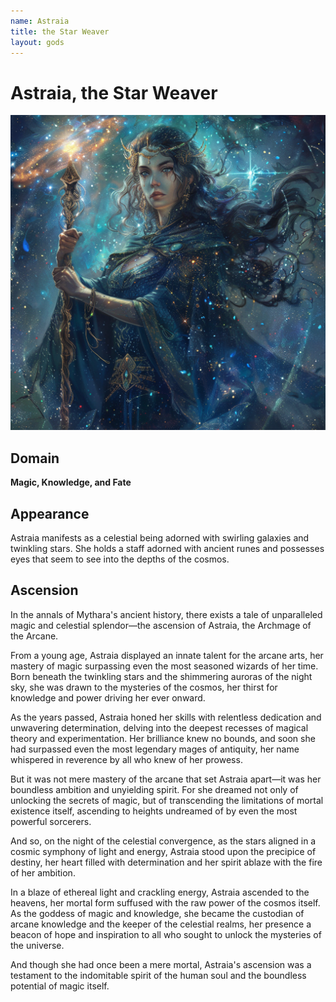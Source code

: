 ```yaml
---
name: Astraia
title: the Star Weaver
layout: gods
---
```

# Astraia, the Star Weaver

![Astraia, the Star Weaver](../images/narwhalofwar_Astraia_the_Star_Weaver_manifests_as_a_celestial_b_8e032499-e3d4-4c9b-91bf-61a9afa51de0.png)
## Domain
**Magic, Knowledge, and Fate**

## Appearance

Astraia manifests as a celestial being adorned with swirling galaxies and twinkling stars. She holds a staff adorned with ancient runes and possesses eyes that seem to see into the depths of the cosmos.

## Ascension

In the annals of Mythara's ancient history, there exists a tale of unparalleled magic and celestial splendor—the ascension of Astraia, the Archmage of the Arcane.

From a young age, Astraia displayed an innate talent for the arcane arts, her mastery of magic surpassing even the most seasoned wizards of her time. Born beneath the twinkling stars and the shimmering auroras of the night sky, she was drawn to the mysteries of the cosmos, her thirst for knowledge and power driving her ever onward.

As the years passed, Astraia honed her skills with relentless dedication and unwavering determination, delving into the deepest recesses of magical theory and experimentation. Her brilliance knew no bounds, and soon she had surpassed even the most legendary mages of antiquity, her name whispered in reverence by all who knew of her prowess.

But it was not mere mastery of the arcane that set Astraia apart—it was her boundless ambition and unyielding spirit. For she dreamed not only of unlocking the secrets of magic, but of transcending the limitations of mortal existence itself, ascending to heights undreamed of by even the most powerful sorcerers.

And so, on the night of the celestial convergence, as the stars aligned in a cosmic symphony of light and energy, Astraia stood upon the precipice of destiny, her heart filled with determination and her spirit ablaze with the fire of her ambition.

In a blaze of ethereal light and crackling energy, Astraia ascended to the heavens, her mortal form suffused with the raw power of the cosmos itself. As the goddess of magic and knowledge, she became the custodian of arcane knowledge and the keeper of the celestial realms, her presence a beacon of hope and inspiration to all who sought to unlock the mysteries of the universe.

And though she had once been a mere mortal, Astraia's ascension was a testament to the indomitable spirit of the human soul and the boundless potential of magic itself.
